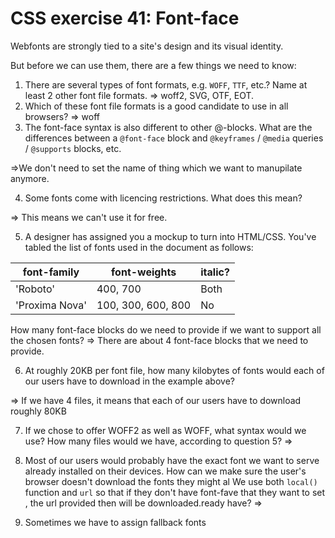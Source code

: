 # CSS exercise 41: Font-face

Webfonts are strongly tied to a site's design and its visual identity.

But before we can use them, there are a few things we need to know:

1. There are several types of font formats, e.g. `WOFF`, `TTF`, etc.? Name at least 2 other font file formats.
=> woff2, SVG, OTF, EOT.
2. Which of these font file formats is a good candidate to use in all browsers?
=> woff
3. The font-face syntax is also different to other @-blocks. What are the differences between a `@font-face` block and `@keyframes` / `@media` queries / `@supports` blocks, etc.

=>We don't need to set the name of thing which we want to manupilate anymore.

4. Some fonts come with licencing restrictions. What does this mean?

=> This means we can't use it for free.

5. A designer has assigned you a mockup to turn into HTML/CSS. You've tabled the list of fonts used in the document as follows:

font-family | font-weights | italic?
--- | --- | ---
'Roboto' | 400, 700 | Both
'Proxima Nova' | 100, 300, 600, 800 | No

How many font-face blocks do we need to provide if we want to support all the chosen fonts?
=> There are about 4 font-face blocks that we need to provide.

6. At roughly 20KB per font file, how many kilobytes of fonts would each of our users have to download in the example above?

=> If we have 4 files, it means that each of our users have to download roughly 80KB

7. If we chose to offer WOFF2 as well as WOFF, what syntax would we use? How many files would we have, according to question 5?
=>
8. Most of our users would probably have the exact font we want to serve already installed on their devices. How can we make sure the user's browser doesn't download the fonts they might al We use both `local()` function and `url` so that if they don't have font-fave that they want to set , the url provided then will be downloaded.ready have?
=>

9. Sometimes we have to assign fallback fonts
